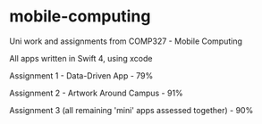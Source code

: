 # mobile-computing
Uni work and assignments from COMP327 - Mobile Computing

All apps written in Swift 4, using xcode

Assignment 1 - Data-Driven App - 79%

Assignment 2 - Artwork Around Campus - 91%

Assignment 3 (all remaining 'mini' apps assessed together) - 90%
